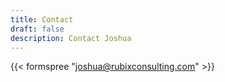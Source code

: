 ```yaml
---
title: Contact
draft: false
description: Contact Joshua
---
```


{{< formspree "joshua@rubixconsulting.com" >}}
